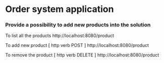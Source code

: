 # Order system application 

### Provide a possibility to add new products into the solution

To list all the products
http://localhost:8080/product

To add new product [ http verb POST ]
http://localhost:8080/product

To remove the product [ http verb DELETE ]
http://localhost:8080/product 



 